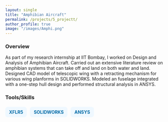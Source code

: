 ```yaml
---
layout: single
title: "Amphibian Aircraft"
permalink: /projects/5_projectt/
author_profile: true
image: "/images/Amphi.png"
---
```


### Overview
As part of my research internship at IIT Bombay, I worked on Design and Analysis of Amphibian Aircraft. Carried out an extensive literature review on amphibian systems that can take off and land on both water and land. Designed CAD model of telescopic wing with a retracting mechanism for various wing planforms in SOLIDWORKS. Modeled an fuselage integrated with a one-step hull design and performed structural analysis in ANSYS.

<h3>Tools/Skills</h3>
<div style="display: flex; flex-wrap: wrap; gap: 10px; margin-top: 20px;">
  <span style="background-color: rgb(239, 248, 255); color: rgb(5, 108, 168); font-size: 14px; font-weight: bold; padding: 8px 12px; border-radius: 8px;">XFLR5</span>
  <span style="background-color: rgb(239, 248, 255); color: rgb(5, 108, 168); font-size: 14px; font-weight: bold; padding: 8px 12px; border-radius: 8px;">SOLIDWORKS</span>
  <span style="background-color: rgb(239, 248, 255); color: rgb(5, 108, 168); font-size: 14px; font-weight: bold; padding: 8px 12px; border-radius: 8px;">ANSYS</span>
</div>

